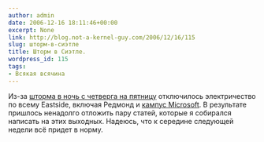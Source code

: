 ```yaml
---
author: admin
date: 2006-12-16 18:11:46+00:00
excerpt: None
link: http://blog.not-a-kernel-guy.com/2006/12/16/115
slug: шторм-в-сиэтле
title: Шторм в Сиэтле.
wordpress_id: 115
tags:
- Всякая всячина
---
```


Из-за [шторма в ночь с четверга на пятницу](http://seattletimes.nwsource.com/html/localnews/2003479272_weboutage15.html) отключилось электричество по всему Eastside, включая Редмонд и [кампус Microsoft](http://www.vnunet.com/vnunet/news/2171162/seattle-storm-knocks-microsoft). В результате пришлось ненадолго отложить пару статей, которые я собирался написать на этих выходных. Надеюсь, что к середине следующей недели всё придет в норму.
